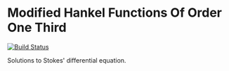 # Modified Hankel Functions Of Order One Third

[![Build Status](https://travis-ci.com/EP-Guy/ModifiedHankelFunctionsOfOrderOneThird.svg?branch=master)](https://travis-ci.com/EP-Guy/ModifiedHankelFunctionsOfOrderOneThird)


Solutions to Stokes' differential equation.
